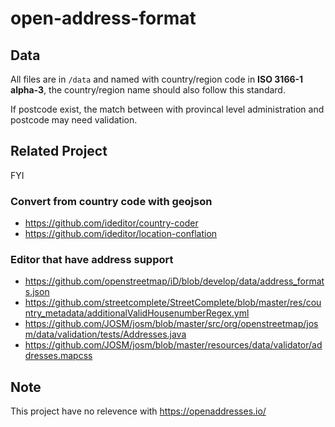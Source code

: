 # open-address-format

## Data

All files are in `/data` and named with country/region code in **ISO 3166-1 alpha-3**, the country/region name should also follow this standard.

If postcode exist, the match between with provincal level administration and postcode may need validation.

## Related Project

FYI

### Convert from country code with geojson

+ https://github.com/ideditor/country-coder
+ https://github.com/ideditor/location-conflation

### Editor that have address support

+ https://github.com/openstreetmap/iD/blob/develop/data/address_formats.json
+ https://github.com/streetcomplete/StreetComplete/blob/master/res/country_metadata/additionalValidHousenumberRegex.yml
+ https://github.com/JOSM/josm/blob/master/src/org/openstreetmap/josm/data/validation/tests/Addresses.java
+ https://github.com/JOSM/josm/blob/master/resources/data/validator/addresses.mapcss


## Note

This project have no relevence with https://openaddresses.io/